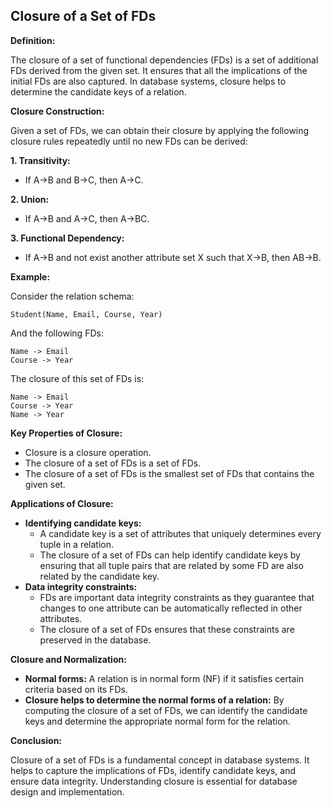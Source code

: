 ## Closure of a Set of FDs

**Definition:**

The closure of a set of functional dependencies (FDs) is a set of additional FDs derived from the given set. It ensures that all the implications of the initial FDs are also captured. In database systems, closure helps to determine the candidate keys of a relation.

**Closure Construction:**

Given a set of FDs, we can obtain their closure by applying the following closure rules repeatedly until no new FDs can be derived:

**1. Transitivity:**
- If A->B and B->C, then A->C.

**2. Union:**
- If A->B and A->C, then A->BC.

**3. Functional Dependency:** 
- If A->B and not exist another attribute set X such that X->B, then AB->B.


**Example:**

Consider the relation schema:

```
Student(Name, Email, Course, Year)
```

And the following FDs:

```
Name -> Email
Course -> Year
```

The closure of this set of FDs is:

```
Name -> Email
Course -> Year
Name -> Year
```

**Key Properties of Closure:**

- Closure is a closure operation.
- The closure of a set of FDs is a set of FDs.
- The closure of a set of FDs is the smallest set of FDs that contains the given set.

**Applications of Closure:**

- **Identifying candidate keys:** 
    - A candidate key is a set of attributes that uniquely determines every tuple in a relation.
    - The closure of a set of FDs can help identify candidate keys by ensuring that all tuple pairs that are related by some FD are also related by the candidate key.
- **Data integrity constraints:**
    - FDs are important data integrity constraints as they guarantee that changes to one attribute can be automatically reflected in other attributes.
    - The closure of a set of FDs ensures that these constraints are preserved in the database.


**Closure and Normalization:**

- **Normal forms:** A relation is in normal form (NF) if it satisfies certain criteria based on its FDs.
- **Closure helps to determine the normal forms of a relation:** By computing the closure of a set of FDs, we can identify the candidate keys and determine the appropriate normal form for the relation.


**Conclusion:**

Closure of a set of FDs is a fundamental concept in database systems. It helps to capture the implications of FDs, identify candidate keys, and ensure data integrity. Understanding closure is essential for database design and implementation.